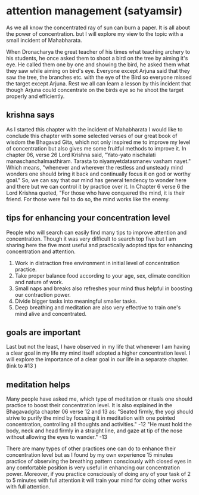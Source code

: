 # attention management (satyamsir)

As we all know the concentrated ray of sun can burn a paper. It is all about the power of concentration. but I will explore my view to the topic with a small incident of Mahabharata.

When Dronacharya the great teacher of his times what teaching archery to his students, he once asked them to shoot a bird on the tree by aiming it's eye. He called them one by one and showing the bird, he asked them what they saw while aiming on bird's eye. Everyone except Arjuna said that they saw the tree, the branches etc. with the eye of the Bird so everyone missed the target except Arjuna. Rest we all can learn a lesson by this incident that though Arjuna could concentrate on the birds eye so he shoot the target properly and efficiently.

## krishna says

As I started this chapter with the incident of Mahabharata I would like to conclude this chapter with some selected verses of our great book of wisdom the Bhagavad Gita, which not only inspired me to improve my level of concentration but also gives me some fruitful methods to improve it. In chapter 06, verse 26 Lord Krishna said, "Yato-yato nischalati manaschanchalmasthiram. Tarasta to niyamyetdatasmanev vasham nayet." Which means, "whenever and wherever the restless and unsteady mind wonders one should bring it back and continually focus it on god or worthy goal." So, we can say that our mind has general tendency to wonder here and there but we can control it by practice over it. In Chapter 6 verse 6 the Lord Krishna quoted, "For those who have conquered the mind, it is their friend. For those were fail to do so, the mind works like the enemy.

## tips for enhancing your concentration level

People who will search can easily find many tips to improve attention and concentration. Though it was very difficult to search top five but I am sharing here the five most useful and practically adopted tips for enhancing concentration and attention.

1. Work in distraction free environment in initial level of concentration practice.
1. Take proper balance food according to your age, sex, climate condition and nature of work.
1. Small naps and breaks also refreshes your mind thus helpful in boosting our contraction power.
1. Divide bigger tasks into meaningful smaller tasks.
1. Deep breathing and meditation are also very effective to train one's mind alive and concentrated.

## goals are important

Last but not the least, I have observed in my life that whenever I am having a clear goal in my life my mind itself adopted a higher concentration level. I will explore the importance of a clear goal in our life in a separate chapter. (link to #13 )

## meditation helps

Many people have asked me, which type of meditation or rituals one should practice to boost their concentration level.
It is also explained in the Bhagavadgita chapter 06 verse 12 and 13 as:
"Seated firmly, the yogi should strive to purify the mind by focusing it in meditation with one pointed concentration, controlling all thoughts and activities." -12
"He must hold the body, neck and head firmly in a straight line, and gaze at tip of the nose without allowing the eyes to wander." -13

There are many types of other practices one can do to enhance their concentration level but as I found by my own experience 15 minutes practice of observing the breathing pattern consciously with closed eyes in any comfortable position is very useful in enhancing our concentration power. Moreover, if you practice consciously of doing any of your task of 2 to 5 minutes with full attention it will train your mind for doing other works with full attention.
